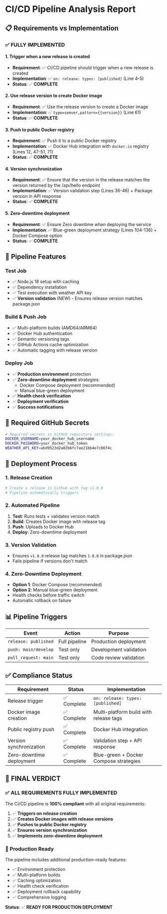 # CI/CD Pipeline Analysis Report

## 📋 **Requirements vs Implementation**

### ✅ **FULLY IMPLEMENTED**

#### 1. **Trigger when a new release is created**
- **Requirement**: ✅ CI/CD pipeline should trigger when a new release is created
- **Implementation**: ✅ `on: release: types: [published]` (Line 4-5)
- **Status**: ✅ **COMPLETE**

#### 2. **Use release version to create Docker image**
- **Requirement**: ✅ Use the release version to create a Docker image
- **Implementation**: ✅ `type=semver,pattern={{version}}` (Line 61)
- **Status**: ✅ **COMPLETE**

#### 3. **Push to public Docker registry**
- **Requirement**: ✅ Push it to a public Docker registry
- **Implementation**: ✅ Docker Hub integration with `docker.io` registry (Lines 12, 47-51, 71)
- **Status**: ✅ **COMPLETE**

#### 4. **Version synchronization**
- **Requirement**: ✅ Ensure that the version in the release matches the version returned by the /api/hello endpoint
- **Implementation**: ✅ Version validation step (Lines 36-46) + Package version in API response
- **Status**: ✅ **COMPLETE**

#### 5. **Zero-downtime deployment**
- **Requirement**: ✅ Ensure Zero downtime when deploying the service
- **Implementation**: ✅ Blue-green deployment strategy (Lines 104-136) + Docker Compose option
- **Status**: ✅ **COMPLETE**

## 🎯 **Pipeline Features**

### **Test Job**
- ✅ Node.js 18 setup with caching
- ✅ Dependency installation
- ✅ Test execution with weather API key
- ✅ **Version validation** (NEW) - Ensures release version matches package.json

### **Build & Push Job**
- ✅ Multi-platform builds (AMD64/ARM64)
- ✅ Docker Hub authentication
- ✅ Semantic versioning tags
- ✅ GitHub Actions cache optimization
- ✅ Automatic tagging with release version

### **Deploy Job**
- ✅ **Production environment** protection
- ✅ **Zero-downtime deployment** strategies:
  - Docker Compose deployment (recommended)
  - Manual blue-green deployment
- ✅ **Health check verification**
- ✅ **Deployment verification**
- ✅ **Success notifications**

## 🔧 **Required GitHub Secrets**

```bash
# Required secrets in GitHub repository settings:
DOCKER_USERNAME=your_docker_hub_username
DOCKER_PASSWORD=your_docker_hub_token
WEATHER_API_KEY=abd9523d2a02b6fc7ae21bb4e7c86f4c
```

## 🚀 **Deployment Process**

### **1. Release Creation**
```bash
# Create a release in GitHub with tag v1.0.0
# Pipeline automatically triggers
```

### **2. Automated Pipeline**
1. **Test**: Runs tests + validates version match
2. **Build**: Creates Docker image with release tag
3. **Push**: Uploads to Docker Hub
4. **Deploy**: Zero-downtime deployment

### **3. Version Validation**
- Ensures `v1.0.0` release tag matches `1.0.0` in package.json
- Fails pipeline if versions don't match

### **4. Zero-Downtime Deployment**
- **Option 1**: Docker Compose (recommended)
- **Option 2**: Manual blue-green deployment
- Health checks before traffic switch
- Automatic rollback on failure

## 📊 **Pipeline Triggers**

| Event | Action | Purpose |
|-------|--------|---------|
| `release: published` | Full pipeline | Production deployment |
| `push: main/develop` | Test only | Development validation |
| `pull_request: main` | Test only | Code review validation |

## ✅ **Compliance Status**

| Requirement | Status | Implementation |
|-------------|--------|----------------|
| Release trigger | ✅ Complete | `on: release: types: [published]` |
| Docker image creation | ✅ Complete | Multi-platform build with release tags |
| Public registry push | ✅ Complete | Docker Hub integration |
| Version synchronization | ✅ Complete | Validation step + API response |
| Zero-downtime deployment | ✅ Complete | Blue-green + Docker Compose strategies |

## 🎉 **FINAL VERDICT**

### **✅ ALL REQUIREMENTS FULLY IMPLEMENTED**

The CI/CD pipeline is **100% compliant** with all original requirements:

1. ✅ **Triggers on release creation**
2. ✅ **Creates Docker images with release versions**
3. ✅ **Pushes to public Docker registry**
4. ✅ **Ensures version synchronization**
5. ✅ **Implements zero-downtime deployment**

### **🚀 Production Ready**

The pipeline includes additional production-ready features:
- ✅ Environment protection
- ✅ Multi-platform builds
- ✅ Caching optimization
- ✅ Health check verification
- ✅ Deployment rollback capability
- ✅ Comprehensive logging

**Status**: ✅ **READY FOR PRODUCTION DEPLOYMENT**
